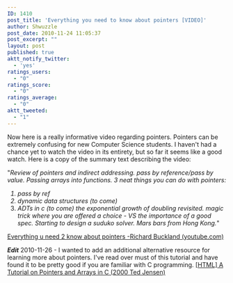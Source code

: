 ```yaml
---
ID: 1410
post_title: 'Everything you need to know about pointers [VIDEO]'
author: Shwuzzle
post_date: 2010-11-24 11:05:37
post_excerpt: ""
layout: post
published: true
aktt_notify_twitter:
  - 'yes'
ratings_users:
  - "0"
ratings_score:
  - "0"
ratings_average:
  - "0"
aktt_tweeted:
  - "1"
---
```

Now here is a really informative video regarding pointers. Pointers can be extremely confusing for new Computer Science students. I haven't had a chance yet to watch the video in its entirety, but so far it seems like a good watch. Here is a copy of the summary text describing the video:

"<em>Review of pointers and indirect addressing. pass by reference/pass by value. Passing arrays into functions.
3 neat things you can do with pointers:
1. pass by ref
2. dynamic data structures (to come)
3. ADTs in c (to come)
the exponential growth of doubling revisited.
magic trick where you are offered a choice - VS the importance of a good spec.
Starting to design a suduko solver.  Mars bars from Hong Kong.</em>"

<a href="http://www.youtube.com/watch?v=Rxvv9krECNw">Everything u need 2 know about pointers -Richard Buckland (youtube.com)</a>

<strong>*Edit*</strong> 2010-11-26 - I wanted to add an additional alternative resource for learning more about pointers. I've read over must of this tutorial and have found it to be pretty good if you are familiar with C programming. <a href="http://home.netcom.com/~tjensen/ptr/pointers.htm">[HTML] A Tutorial on Pointers and Arrays in C (2000 Ted Jensen)</a>
